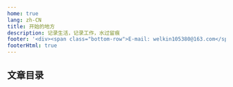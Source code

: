 ```yaml
---
home: true
lang: zh-CN
title: 开始的地方
description: 记录生活，记录工作，水过留痕
footer: '<div><span class="bottom-row">E-mail: welkin105380@163.com</span></div>'
footerHtml: true
---
```


## 文章目录

<div class="wel-container">
    <HomeLink v-for="item in data" v-bind="item" />
</div>

<script setup>
    const data = [{
        title: 'css 笔记',
        summary: 'css 是一个需要不断积累的语言，真的。每次我以为了解了这门语言，就又会被难住。尽量把一些遇到过的问题，记录下来，苟日新，日日新。',
        path: '/articles/css'
    },{
        title: 'Three 笔记',
        summary: '看了别人的博客，同时结合 Three.js 的官方案例，简单学习了一下 Three.js。很乱，要学的东西很多，一点点来吧。Three.js 更新太快了！！',
        path: '/articles/three'
    },{
        title: '算法笔记',
        summary: '在 LeetCode 也做了一部分题，不想每次都上网站回顾。这里记录了一些，我自己觉得有意思的题目，方便自己回看。算法是不知道有用没，但是学了也没错的东西。',
        path: '/articles/algorithm'
    },{
        title: 'Vite 插件',
        summary: '使用了一段时间 Vite，开发确实很爽。平常也就谢谢业务组件，对于 Vite 本身的功能也不熟悉，就随便想了个功能，实现一下练练手。',
        path: '/articles/vite'
    },{
        title: 'Haskell',
        summary: '又是一个无用的屠龙技，😂。了解了一下 Haskell，确实很符合数学的思维。连带着，写代码的思考角度也会不一样，还是值得简单看一看的。',
        path: '/articles/haskell'
    },{
        title: '项目结构',
        summary: '这是一个很基础的文章，写的时间也很早了。突然翻出来，看着挺有趣的。生动的表现了我一开始，看到一个项目，无从下手的样子。真的能体会到，自己进步了。',
        path: '/articles/project'
    },{
        title: 'SICP 笔记',
        summary: '读了一部分，也算小有收获。有一些思维方面的捶打，一门语言为什么要这么设计，原因比你想象中的要复杂。加油，未来读完它。',
        path: '/articles/SICP'
    }]
</script>
<style scoped>
    .wel-container{
        margin-top: 12px;
        margin-bottom: 24px;
        display: flex;
        flex-wrap: wrap;
        align-content: stretch;
    }
    .bottom-row::before{
        content: '·';
        display:inline-block;
        width: 1em;
    }
</style>

